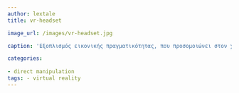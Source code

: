 ```yaml
---
author: lextale	
title: vr-headset

image_url: /images/vr-headset.jpg

caption: 'Εξοπλισμός εικονικής πραγματικότητας, που προσομοιώνει στον χρήστη ένα πραγματικό ή φανταστικό περιβάλλον.'

categories:
  
- direct manipulation
tags: - virtual reality
---
```

